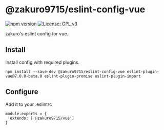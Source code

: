 # @zakuro9715/eslint-config-vue

[![npm version](https://badge.fury.io/js/%40zakuro9715%2Feslint-config-vue.svg)](https://badge.fury.io/js/%40zakuro9715%2Feslint-config-vue)
[![License: GPL v3](https://img.shields.io/badge/License-GPLv3-blue.svg)](https://www.gnu.org/licenses/gpl-3.0)

zakuro's eslint config for vue.

## Install

Install config with required plugins.

```
npm install --save-dev @zakuro9715/eslint-config-vue eslint-plugin-vue@7.0.0-beta.0 eslint-plugin-promise eslint-plugin-import
```

## Configure

Add it to your .eslintrc

```.eslintrc
module.exports = {
  extends: ['@zakuro9715/vue']
}
```
